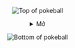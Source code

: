 <div align="center">
  
![Top of pokeball](https://user-images.githubusercontent.com/44261381/209363264-ac854d3c-2cc2-44c4-928e-8a08d1013f46.png)

<details>
<summary>Mở</summary>

[comment]: <> (View Counter)
<br>
<div align="center">

### <div align="center"><img alt="dsmark" height="37px" width="40px" src="https://c.tenor.com/P7zWdgA3E2EAAAAi/spunchbob-the-g.gif"></img> !Hi there <img alt="Hola" height="30px" width="40px" src="https://emojipedia-us.s3.amazonaws.com/source/skype/289/ghost_1f47b.png"></img>
</div>
<br>

<div align="center">
<img alt="Hola" height="70px" width="70px" align="center" src="https://c.tenor.com/fYg91qBpDdgAAAAi/bongo-cat-transparent.gif"></img><br>
</div>

<div id="badges" align="center">
  <a href="https://www.linkedin.com/in/nvantuan99">
    <img src="https://img.shields.io/badge/LinkedIn-blue?style=for-the-badge&logo=linkedin&logoColor=white" alt="LinkedIn Badge"/>
  </a>
  <a href="https://beacons.ai/nvantuan">
    <img src="https://img.shields.io/badge/Beacons-red?style=for-the-badge&logo=beacons&logoColor=white" alt="Beacons Badge"/>
  </a>
</div>

<br>
  <img width="300px" src="https://user-images.githubusercontent.com/73097560/115834477-dbab4500-a447-11eb-908a-139a6edaec5c.gif"><br>
<div align="center">
  <h3 align="center">About me <img align="center" src = "https://github.com/0xAbdulKhalid/0xAbdulKhalid/raw/main/assets/mdImages/about_me.gif" width = 50px></h3>
  <h4 align="center"><img src="https://raw.githubusercontent.com/ABSphreak/ABSphreak/master/gifs/Hi.gif" width="30px"> , I'm Nguyễn Văn Tuấn aka Tara </h4>
  
  [![Typing SVG](https://readme-typing-svg.demolab.com?font=Fira+Code&weight=700&size=30&duration=2000&pause=500&color=C8BE2E&background=283339&center=true&vCenter=true&width=600&height=100&lines=PHP+Backend+Developer+%F0%9F%A4%93%F0%9F%A4%93+;%F0%9F%8C%90+Website+Developer+%F0%9F%8C%90;%F0%9F%8D%80%F0%9F%8D%80+Nice+to+meet+you%F0%9F%8D%80%F0%9F%8D%80)](https://git.io/typing-svg)
  
 </div>
<p align="center"> <img src="https://komarev.com/ghpvc/?username=maohiemgia&label=Profile%20views&color=0e75b6&style=flat" alt="maohiemgia" /> </p>

<div id="header" align="center">
  <img src="https://media.giphy.com/media/13HgwGsXF0aiGY/giphy.gif" width="100vw"/>
</div>
<br>
<div align="center">
  🌱 I’m currently doing interesting things with PHP & Laravel

  📫 Email for work at vantuan.webdev@gmail.com<br>
  📄 Know more about me on  https://beacons.ai/nvantuan
</div>
 <img width="300px" src="https://user-images.githubusercontent.com/73097560/115834477-dbab4500-a447-11eb-908a-139a6edaec5c.gif"><br>
<h3 align="center">Connect with me <img align="center" src="https://github.com/0xAbdulKhalid/0xAbdulKhalid/raw/main/assets/mdImages/handshake.gif" width ="80"></h3>
<a href="https://fb.com/nvantuan99" target="blank"><img align="center" src="https://raw.githubusercontent.com/rahuldkjain/github-profile-readme-generator/master/src/images/icons/Social/facebook.svg" alt="nvantuan99" height="30" width="40" /></a>
<a href="https://www.linkedin.com/in/nvantuan99" target="blank"><img align="center" src="https://raw.githubusercontent.com/rahuldkjain/github-profile-readme-generator/master/src/images/icons/Social/linked-in-alt.svg" alt="nguyen-van-tuan-43a7521aa" height="30" width="40" /></a>
<a href="https://stackoverflow.com/users/12973973" target="blank"><img align="center" src="https://raw.githubusercontent.com/rahuldkjain/github-profile-readme-generator/master/src/images/icons/Social/stack-overflow.svg" alt="12973973" height="30" width="40" /></a>
<a href="https://www.leetcode.com/maohiemgia" target="blank"><img align="center" src="https://raw.githubusercontent.com/rahuldkjain/github-profile-readme-generator/master/src/images/icons/Social/leet-code.svg" alt="maohiemgia" height="30" width="40" /></a>
<br>
<br>
 <img width="300px" src="https://user-images.githubusercontent.com/73097560/115834477-dbab4500-a447-11eb-908a-139a6edaec5c.gif"><br>
<h3 align="center"><img alt="dsmark" align="center" height="70px" width="70px" src="https://c.tenor.com/cXlrPENTVkEAAAAi/chika-dance.gif"> Languages and Tools <img alt="dsmark" align="center" height="70px" width="70px" src="https://c.tenor.com/cXlrPENTVkEAAAAi/chika-dance.gif"></h3>
<p align="center"> <a href="https://getbootstrap.com" target="_blank" rel="noreferrer">
 <a href="https://laravel.com/" target="_blank" rel="noreferrer"> <img src="https://raw.githubusercontent.com/devicons/devicon/master/icons/laravel/laravel-plain-wordmark.svg" alt="laravel" width="40" height="40"/> </a>
  <a href="https://www.php.net" target="_blank" rel="noreferrer"> <img src="https://raw.githubusercontent.com/devicons/devicon/master/icons/php/php-original.svg" alt="php" width="40" height="40"/> </a> <a href="https://postman.com" target="_blank" rel="noreferrer"> <img src="https://www.vectorlogo.zone/logos/getpostman/getpostman-icon.svg" alt="postman" width="40" height="40"/> </a>
 <a href="https://www.linux.org/" target="_blank" rel="noreferrer"> <img src="https://raw.githubusercontent.com/devicons/devicon/master/icons/linux/linux-original.svg" alt="linux" width="40" height="40"/> </a> <a href="https://mariadb.org/" target="_blank" rel="noreferrer"> <img src="https://www.vectorlogo.zone/logos/mariadb/mariadb-icon.svg" alt="mariadb" width="40" height="40"/> </a> <a href="https://www.microsoft.com/en-us/sql-server" target="_blank" rel="noreferrer"> <img src="https://www.svgrepo.com/show/303229/microsoft-sql-server-logo.svg" alt="mssql" width="40" height="40"/> </a> <a href="https://www.mysql.com/" target="_blank" rel="noreferrer"> <img src="https://raw.githubusercontent.com/devicons/devicon/master/icons/mysql/mysql-original-wordmark.svg" alt="mysql" width="40" height="40"/> </a> 
    <a href="https://developer.mozilla.org/en-US/docs/Web/JavaScript" target="_blank" rel="noreferrer"><img src="https://raw.githubusercontent.com/devicons/devicon/master/icons/javascript/javascript-original.svg" alt="javascript" width="40" height="40"/> </a>
  <img src="https://raw.githubusercontent.com/devicons/devicon/master/icons/bootstrap/bootstrap-plain-wordmark.svg" alt="bootstrap" width="40" height="40"/> </a> 
   <a href="https://www.w3.org/html/" target="_blank" rel="noreferrer"> <img src="https://raw.githubusercontent.com/devicons/devicon/master/icons/html5/html5-original-wordmark.svg" alt="html5" width="40" height="40"/> </a>
  <a href="https://www.w3schools.com/css/" target="_blank" rel="noreferrer"> <img src="https://raw.githubusercontent.com/devicons/devicon/master/icons/css3/css3-original-wordmark.svg" alt="css3" width="40" height="40"/> </a> <a href="https://git-scm.com/" target="_blank" rel="noreferrer"> <img src="https://www.vectorlogo.zone/logos/git-scm/git-scm-icon.svg" alt="git" width="40" height="40"/> </a> <a href="https://www.figma.com/" target="_blank" rel="noreferrer"> <img src="https://www.vectorlogo.zone/logos/figma/figma-icon.svg" alt="figma" width="40" height="40"/> </a>  <a href="https://www.photoshop.com/en" target="_blank" rel="noreferrer"> <img src="https://raw.githubusercontent.com/devicons/devicon/master/icons/photoshop/photoshop-line.svg" alt="photoshop" width="40" height="40"/> </a> </p>
 <br><br>

</div>

</details>
<span align="center">
  
![Bottom of pokeball](https://user-images.githubusercontent.com/44261381/209363271-905d2a5e-8a18-44c0-a450-45dddd4d5036.png)
</span>
</div>
